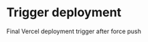 # Trigger deployment


<!-- Minor update to trigger new build -->



<!-- Another minor update to trigger new build -->

F i n a l   V e r c e l   d e p l o y m e n t   t r i g g e r   a f t e r   f o r c e   p u s h  
 